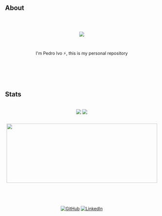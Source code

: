 ## About
\
&nbsp;
<div align="center">
	 <img src="https://readme-typing-svg.herokuapp.com?font=Roboto&size=40&duration=4000&color=00cbf3&center=true&vCenter=true&multiline=true&width=300&height=65&lines=Hello+World+%F0%9F%91%8B">
</div>


&nbsp;
<div align="center">
I'm Pedro Ivo ⚡, this is my personal repository 
</div>

&nbsp;

\
&nbsp;

## Stats
<br/>
<div align="center">
	<img src="https://gh-readme.vercel.app/api?username=pedroifg&show_icons=true&include_all_commits=true&count_private=true&count_private=true&hide_border=true&title_color=00cbf3&text_color=00cbf3&icon_color=00cbf3&bg_color=040506&hide_rank=true&line_height=28" align="center" />
	<img src="https://gh-readme.vercel.app/api/top-langs/?username=pedroifg&layout=compact&langs_count=10&hide_border=true&title_color=00cbf3&text_color=00cbf3&icon_color=00cbf3&bg_color=040506&card_width=220" align="center" />
</div>
<br/>

<p align="center">
	<a href="#"><img src="https://github-readme-streak-stats.herokuapp.com?user=pedroifg&hide_border=true&date_format=j%20M%5B%20Y%5D&background=040506&ring=00cbf3&fire=00cbf3&currStreakNum=00cbf3&sideNums=00cbf3&sideLabels=00cbf3&dates=00cbf3&currStreakLabel=00cbf3&stroke=040506" width="495px" height="195px"></a>
</p>
<br/>


&nbsp;
<p align="center">
	<a href="https://github.com/pedroifg"><img src="https://img.shields.io/github/followers/jeanrauwers.svg?label=GitHub&style=social" alt="GitHub"></a>
	<a href="https://www.linkedin.com/in/pedroivogrisi/"><img src="https://img.shields.io/badge/LinkedIn--_.svg?style=social&logo=linkedin" alt="LinkedIn"></a>
	<a href="https://www.instagram.com/pedroivogrisi/"><img src="https://img.shields.io/badge/Instagram-E4405F?style=social&logo=instagram" alt="Instagram></a>
</p>
